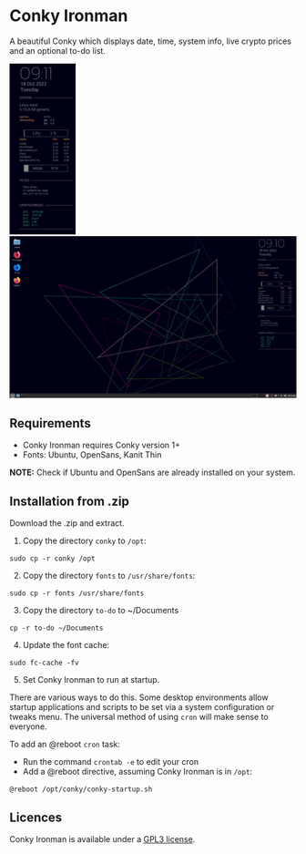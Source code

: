 
# Conky Ironman

A beautiful Conky which displays date, time, system info, live crypto prices 
and an optional to-do list.

[![Conky Ironman](https://github.com/cybrkyd/conky/blob/main/images/conky-th.png "conky.png")](https://github.com/cybrkyd/conky/blob/main/images/conky.png)
[![Conky Ironman Desktop](https://github.com/cybrkyd/conky/blob/main/images/desktop-th.png "desktop.png")](https://github.com/cybrkyd/conky/blob/main/images/desktop.png)

## Requirements

- Conky Ironman requires Conky version 1+
- Fonts: Ubuntu, OpenSans, Kanit Thin

**NOTE:** Check if Ubuntu and OpenSans are already installed on your system.

## Installation from .zip

Download the .zip and extract.

1. Copy the directory `conky` to `/opt`:
```
sudo cp -r conky /opt
```

2. Copy the directory `fonts` to `/usr/share/fonts`:
```
sudo cp -r fonts /usr/share/fonts
```

3. Copy the directory `to-do` to ~/Documents
```
cp -r to-do ~/Documents
```

4. Update the font cache:
```
sudo fc-cache -fv
```

5. Set Conky Ironman to run at startup.

There are various ways to do this. Some desktop environments allow startup 
applications and scripts to be set via a system configuration or tweaks menu. 
The universal method of using `cron` will make sense to everyone.

To add an @reboot `cron` task:
- Run the command `crontab -e` to edit your cron
- Add a @reboot directive, assuming Conky Ironman is in `/opt`:
```
@reboot /opt/conky/conky-startup.sh
```

## Licences
Conky Ironman is available under a [GPL3 license](https://github.com/cybrkyd/conky/blob/main/LICENSE).

